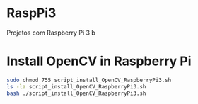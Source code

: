 # RaspPi3
Projetos com Raspberry Pi 3 b


# Install OpenCV in Raspberry Pi
```bash
sudo chmod 755 script_install_OpenCV_RaspberryPi3.sh
ls -la script_install_OpenCV_RaspberryPi3.sh
bash ./script_install_OpenCV_RaspberryPi3.sh
```
